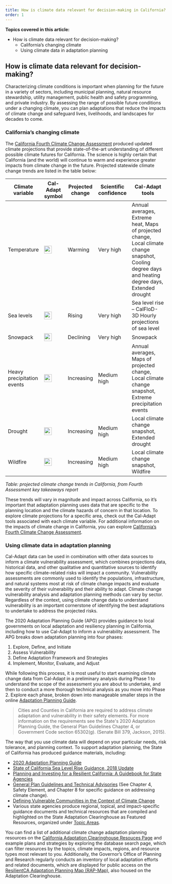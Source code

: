 ```yaml
---
title: How is climate data relevant for decision-making in California?
order: 1
---
```


**Topics covered in this article:**

- How is climate data relevant for decision-making?
  - California’s changing climate
  - Using climate data in adaptation planning

## How is climate data relevant for decision-making?

Characterizing climate conditions is important when planning for the future in a variety of sectors, including municipal planning, natural resource stewardship, utility management, public health and safety programming, and private industry. By assessing the range of possible future conditions under a changing climate, you can plan adaptations that reduce the impacts of climate change and safeguard lives, livelihoods, and landscapes for decades to come.

### California’s changing climate

The <a href="https://www.climateassessment.ca.gov" target="_blank">California Fourth Climate Change Assessment</a> produced updated climate projections that provide state-of-the-art understanding of different possible climate futures for California. The science is highly certain that California (and the world) will continue to warm and experience greater impacts from climate change in the future. Projected statewide climate change trends are listed in the table below:

<div class="table-wrapper">

| Climate variable           | Cal-Adapt symbol                                            | Projected change | Scientific confidence | Cal-Adapt tools                                                                                                                                               |
| -------------------------- | ----------------------------------------------------------- | ---------------- | --------------------- | ------------------------------------------------------------------------------------------------------------------------------------------------------------- |
| Temperature                | <img width="24" height="24" src="/img/icons/sun.svg">       | Warming          | Very high             | Annual averages, Extreme heat, Maps of projected change, Local climate change snapshot, Cooling degree days and heating degree days, Extended drought |
| Sea levels                 | <img width="24" height="24" src="/img/icons/sea.svg">       | Rising           | Very high             | Sea level rise – CalFloD-3D Hourly projections of sea level                                                                   |
| Snowpack                   | <img width="24" height="24" src="/img/icons/snowflake.svg"> | Declining        | Very high             | Snowpack                                                                                                                                                      |
| Heavy precipitation events | <img width="24" height="24" src="/img/icons/rainfall.svg">  | Increasing       | Medium high           | Annual averages, Maps of projected change, Local climate change snapshot, Extreme precipitation events                                                    |
| Drought                    | <img width="24" height="24" src="/img/icons/sun.svg">       | Increasing       | Medium high           | Local climate change snapshot, Extended drought                                                                 |
| Wildfire                   | <img width="24" height="24" src="/img/icons/wildfire.svg">  | Increasing       | Medium high           | Local climate change snapshot, Wildfire                                                                                                                       |

</div>

_Table: projected climate change trends in California, from Fourth Assessment key takeaways report_

These trends will vary in magnitude and impact across California, so it’s important that adaptation planning uses data that are specific to the planning location and the climate hazards of concern in that location. To explore climate projections for a specific area, check out the Cal-Adapt tools associated with each climate variable. For additional information on the impacts of climate change in California, you can explore <a href="https://www.energy.ca.gov/sites/default/files/2019-11/20180827_Summary_Brochure_ADA.pdf" target="_blank">California’s Fourth Climate Change Assessment</a>.

### Using climate data in adaptation planning

Cal-Adapt data can be used in combination with other data sources to inform a climate vulnerability assessment, which combines projections data, historical data, and other qualitative and quantitative sources to identify how specific climate-related risks will impact a community. Vulnerability assessments are commonly used to identify the populations, infrastructure, and natural systems most at risk of climate change impacts and evaluate the severity of their vulnerability and their ability to adapt. Climate change vulnerability analysis and adaptation planning methods can vary by sector. Regardless of the context, using climate change data to understand vulnerability is an important cornerstone of identifying the best adaptations to undertake to address the projected risks.

The 2020 Adaptation Planning Guide (APG) provides guidance to local governments on local adaptation and resiliency planning in California, including how to use Cal-Adapt to inform a vulnerability assessment. The APG breaks down adaptation planning into four phases:

1. Explore, Define, and Initiate
2. Assess Vulnerability
3. Define Adaptation Framework and Strategies
4. Implement, Monitor, Evaluate, and Adjust

While following this process, it is most useful to start examining climate change data from Cal-Adapt in a preliminary analysis during Phase 1 to understand the scope of the assessment you are about to undertake, and then to conduct a more thorough technical analysis as you move into Phase 2. Explore each phase, broken down into manageable smaller steps in the online <a href="https://resilientca.org/apg/intro/" target="_blank">Adaptation Planning Guide</a>.
 
>Cities and Counties in California are required to address climate adaptation and vulnerability in their safety elements. For more information on the requirements see the State's 2020 Adaptation Planning Guide, the General Plan Guidelines Chapter 4, or Government Code section 65302(g). (Senate Bill 379, Jackson, 2015).
 
The way that you use climate data will depend on your particular needs, risk tolerance, and planning context. To support adaptation planning, the State of California has produced guidance materials, including:
 
- <a href="https://resilientca.org/apg/" target="_blank">2020 Adaptation Planning Guide</a>
- <a href="https://www.opc.ca.gov/webmaster/ftp/pdf/agenda_items/20180314/Item3_Exhibit-A_OPC_SLR_Guidance-rd3.pdf" target="_blank">State of California Sea Level Rise Guidance, 2018 Update</a>
- <a href="http://opr.ca.gov/docs/20180313-Building_a_Resilient_CA.pdf" target="_blank">Planning and Investing for a Resilient California: A Guidebook for State Agencies</a>
- <a href="https://opr.ca.gov/planning/general-plan/" target="_blank">General Plan Guidelines and Technical Advisories</a> (See Chapter 4, Safety Element, and Chapter 8 for specific guidance on addressing climate change).
- <a href="http://www.opr.ca.gov/docs/20200720-Vulnerable_Communities.pdf" target="_blank">Defining Vulnerable Communities in the Context of Climate Change</a>
- Various state agencies produce regional, topical, and impact-specific guidance documents and technical resources that are compiled and highlighted on the State Adaptation Clearinghouse as Featured Resources, organized under <a href="https://resilientca.org/topics/" target="_blank">Topic Areas</a>.

[//]: # (Using Comment Trick to End List)
 
You can find a list of additional climate change adaptation planning resources on the <a href="https://resilientca.org/apg/adaptation-planning-resources/" target="_blank">California Adaptation Clearinghouse Resouces Page</a> and example plans and strategies by exploring the database search page, which can filter resources by the topics, climate impacts, regions, and resource types most relevant to you. Additionally, the Governor’s Office of Planning and Research regularly conducts an inventory of local adaptation efforts and related documents, which are displayed for public access on the <a href="https://resilientca.org/topics/land-use-and-community-development/#resilientca-adaptation-planning-map-rap-map" target="_blank">ResilientCA Adaptation Planning Map (RAP-Map)</a>, also housed on the Adaptation Clearinghouse.
